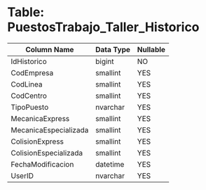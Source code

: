 # Table: PuestosTrabajo_Taller_Historico

| Column Name | Data Type | Nullable |
|-------------|-----------|----------|
| IdHistorico | bigint | NO |
| CodEmpresa | smallint | YES |
| CodLinea | smallint | YES |
| CodCentro | smallint | YES |
| TipoPuesto | nvarchar | YES |
| MecanicaExpress | smallint | YES |
| MecanicaEspecializada | smallint | YES |
| ColisionExpress | smallint | YES |
| ColisionEspecializada | smallint | YES |
| FechaModificacion | datetime | YES |
| UserID | nvarchar | YES |
